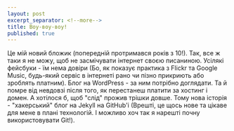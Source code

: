 ```yaml
---
layout: post
excerpt_separator: <!--more-->
title: Воу-воу-воу!
published: true
---
```


Це мій новий бложик (попередній протримався років з 10!). Так, все ж таки я не можу, щоб не засмічувати інтернет своєю писаниною. Усілякі фейсбуки - їм нема довіри (Бо, як показує практика з Flickr та Google Music, будь-який сервіс в інтернеті рано чи пізно прикриють або зроблять платним). Блог на WordPress - за ним потрібно доглядати. Та й помре від невдовзі після того, як перестанеш платити за хостинг і домен. А хотілося б, щоб "слід" прожив трішки довше. <!--more-->Тому нова історія - "хакерський" блог на Jekyll на GitHub'і (Врешті, це щось нове та цікаве для мене в плані технологій. І можливо хоч так я нарешті почну використовувати Git!).
